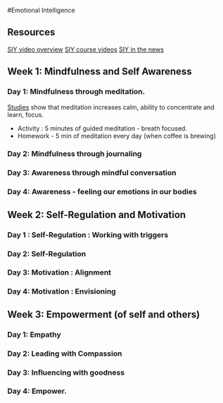 #Emotional Intelligence

## Resources
[SIY video overview](http://www.youtube.com/watch?v=r8fcqrNO7so)
[SIY course videos](http://www.siyli.org/take-the-course/siy-curriculum/)
[SIY in the news](http://www.huffingtonpost.com/2013/09/29/googles-jolly-good-fellow_n_3975944.html)

## Week 1: Mindfulness and Self Awareness
### Day 1: Mindfulness through meditation.
[Studies]() show that meditation increases calm, ability to concentrate and learn, focus. 

* Activity : 5 minutes of guided meditation - breath focused.
* Homework - 5 min of meditation every day (when coffee is brewing) 

### Day 2: Mindfulness through journaling

### Day 3: Awareness through mindful conversation

### Day 4: Awareness - feeling our emotions in our bodies

## Week 2: Self-Regulation and Motivation
### Day 1 : Self-Regulation : Working with triggers

### Day 2: Self-Regulation

### Day 3: Motivation : Alignment

### Day 4: Motivation : Envisioning


## Week 3: Empowerment (of self and others)

### Day 1: Empathy
### Day 2: Leading with Compassion
### Day 3: Influencing with goodness
### Day 4: Empower.
